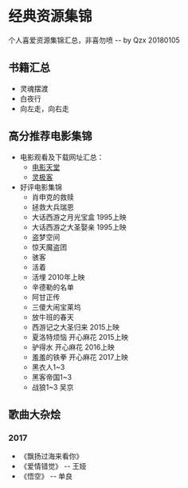 # 经典资源集锦
个人喜爱资源集锦汇总，非喜勿喷  -- by Qzx 20180105
## 书籍汇总
- 灵魂摆渡
- 白夜行
- 向左走，向右走


## 高分推荐电影集锦
- 电影观看及下载网址汇总：
	- [电影天堂](http://www.dytt8.net)
	- [灵极客](http://www.lingjike.com)
- 好评电影集锦
	- 肖申克的救赎 
	- 拯救大兵瑞恩
	- 大话西游之月光宝盒  1995上映
	- 大话西游之大圣娶亲  1995上映
	- 盗梦空间
	- 惊天魔盗团
	- 骇客
	- 活着
	- 活埋             2010年上映
	- 辛德勒的名单
	- 阿甘正传
	- 三傻大闹宝莱坞
	- 放牛班的春天
	- 西游记之大圣归来   2015上映
	- 夏洛特烦恼        开心麻花   2015上映
	- 驴得水           开心麻花   2016上映
	- 羞羞的铁拳        开心麻花   2017上映
	- 黑衣人1~3
	- 黑客帝国1~3
	- 战狼1~3   吴京





## 歌曲大杂烩
### 2017
- 《飘扬过海来看你》
- 《爱情错觉》 -- 王娅
- 《悟空》  -- 单良





